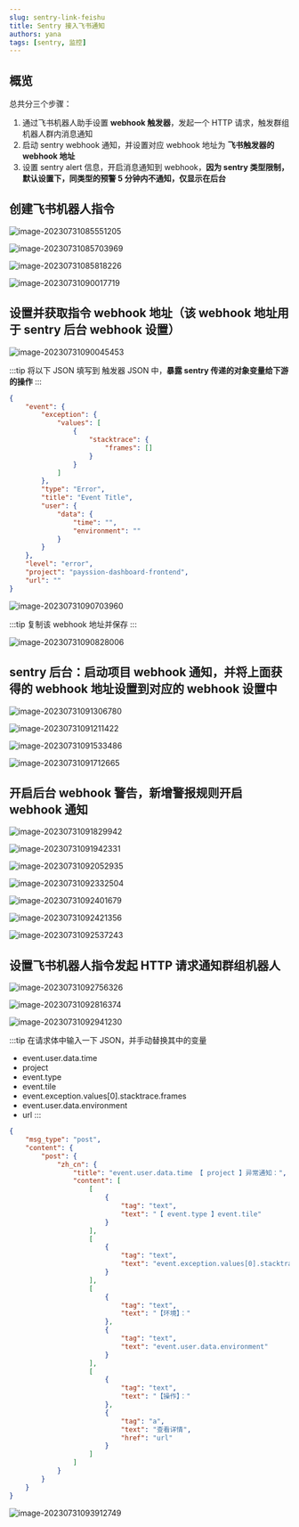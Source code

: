 ```yaml
---
slug: sentry-link-feishu
title: Sentry 接入飞书通知
authors: yana
tags: [sentry, 监控]
---
```


## 概览

总共分三个步骤：

1. 通过飞书机器人助手设置 **webhook 触发器**，发起一个 HTTP 请求，触发群组机器人群内消息通知
2. 启动 sentry webhook 通知，并设置对应 webhook 地址为 **飞书触发器的 webhook 地址**
3. 设置 sentry alert 信息，开启消息通知到 webhook，**因为 sentry 类型限制，默认设置下，同类型的预警 5 分钟内不通知，仅显示在后台**

## 创建飞书机器人指令

![image-20230731085551205](./image-20230731085551205.png)

![image-20230731085703969](./image-20230731085703969-0765035.png)

![image-20230731085818226](./image-20230731085818226.png)

![image-20230731090017719](./image-20230731090017719.png)

## 设置并获取指令 webhook 地址（该 webhook 地址用于 sentry 后台 webhook 设置）

![image-20230731090045453](./image-20230731090045453.png)

:::tip 将以下 JSON 填写到 触发器 JSON 中，**暴露 sentry 传递的对象变量给下游的操作**
:::

```json
{
    "event": {
        "exception": {
            "values": [
                {
                    "stacktrace": {
                        "frames": []
                    }
                }
            ]
        },
        "type": "Error",
        "title": "Event Title",
        "user": {
            "data": {
                "time": "",
                "environment": ""
            }
        }
    },
    "level": "error",
    "project": "payssion-dashboard-frontend",
    "url": ""
}
```

![image-20230731090703960](./image-20230731090703960.png)

:::tip 复制该 webhook 地址并保存
:::

![image-20230731090828006](./image-20230731090828006.png)

## sentry 后台：启动项目 webhook 通知，并将上面获得的 webhook 地址设置到对应的 webhook 设置中

![image-20230731091306780](./image-20230731091306780.png)

![image-20230731091211422](./image-20230731091211422.png)

![image-20230731091533486](./image-20230731091533486.png)

![image-20230731091712665](./image-20230731091712665.png)

## 开启后台 webhook 警告，新增警报规则开启 webhook 通知

![image-20230731091829942](./image-20230731091829942.png)

![image-20230731091942331](./image-20230731091942331.png)

![image-20230731092052935](./image-20230731092052935.png)

![image-20230731092332504](./image-20230731092332504.png)

![image-20230731092401679](./image-20230731092401679.png)

![image-20230731092421356](./image-20230731092421356.png)

![image-20230731092537243](./image-20230731092537243.png)

## 设置飞书机器人指令发起 HTTP 请求通知群组机器人

![image-20230731092756326](./image-20230731092756326.png)

![image-20230731092816374](./image-20230731092816374.png)

![image-20230731092941230](./image-20230731092941230.png)

:::tip 在请求体中输入一下 JSON，并手动替换其中的变量

-   event.user.data.time
-   project
-   event.type
-   event.tile
-   event.exception.values[0].stacktrace.frames
-   event.user.data.environment
-   url
    :::

```json
{
    "msg_type": "post",
    "content": {
        "post": {
            "zh_cn": {
                "title": "event.user.data.time 【 project 】异常通知：",
                "content": [
                    [
                        {
                            "tag": "text",
                            "text": "【 event.type 】event.tile"
                        }
                    ],
                    [
                        {
                            "tag": "text",
                            "text": "event.exception.values[0].stacktrace.frames"
                        }
                    ],
                    [
                        {
                            "tag": "text",
                            "text": "【环境】："
                        },
                        {
                            "tag": "text",
                            "text": "event.user.data.environment"
                        }
                    ],
                    [
                        {
                            "tag": "text",
                            "text": "【操作】："
                        },
                        {
                            "tag": "a",
                            "text": "查看详情",
                            "href": "url"
                        }
                    ]
                ]
            }
        }
    }
}
```

![image-20230731093912749](./image-20230731093912749.png)

